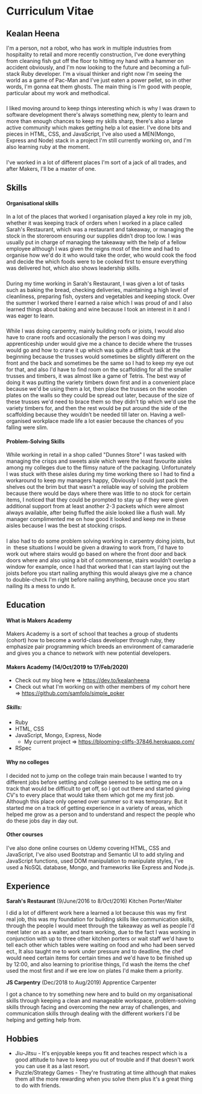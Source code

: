 # Curriculum Vitae

## Kealan Heena
I'm a person, not a robot, who has work in multiple industries from hospitality to retail and more recently construction, I've done everything from cleaning fish gut off the floor to hitting my hand with a hammer on accident obviously, and I'm now looking to the future and becoming a full-stack Ruby developer. I'm a visual thinker and right now I'm seeing the world as a game of Pac-Man and I've just eaten a power pellet, so in other words, I'm gonna eat them ghosts. The main thing is I'm good with people, particular about my work and methodical.
#####
I liked moving around to keep things interesting which is why I was drawn to software development there's always something new, plenty to learn and more than enough chances to keep my skills sharp, there's also a large active community which makes getting help a lot easier. I've done bits and pieces in HTML, CSS, and JavaScript, I've also used a MEN(Mongo, Express and Node) stack in a project I'm still currently working on, and I'm also learning ruby at the moment.
#####
I've worked in a lot of different places I'm sort of a jack of all trades, and after Makers, I'll be a master of one.
 
## Skills

#### Organisational skills
In a lot of the places that worked I organisation played a key role in my job, whether it was keeping track of orders when I worked in a place called Sarah's Restaurant, which was a restaurant and takeaway, or managing the stock in the storeroom ensuring our supplies didn’t drop too low. I was usually put in charge of managing the takeaway with the help of a fellow employee although I was given the reigns most of the time and had to organise how we'd do it who would take the order, who would cook the food and decide the which foods were to be cooked first to ensure everything was delivered hot, which also shows leadership skills.
##### 
During my time working in Sarah's Restaurant, I was given a lot of tasks such as baking the bread, checking deliveries, maintaining a high level of cleanliness, preparing fish, oysters and vegetables and keeping stock. Over the summer I worked there I earned a raise which I was proud of and I also learned things about baking and wine because I took an interest in it and I was eager to learn.
##### 
While I was doing carpentry, mainly building roofs or joists, I would also have to crane roofs and occasionally the person I was doing my apprenticeship under would give me a chance to decide where the trusses would go and how to crane it up which was quite a difficult task at the beginning because the trusses would sometimes be slightly different on the front and the back and sometimes be the same so I had to keep my eye out for that, and also I'd have to find room on the scaffolding for all the smaller trusses and timbers, it was almost like a game of Tetris. The best way of doing it was putting the variety timbers down first and in a convenient place because we'd be using them a lot, then place the trusses on the wooden plates on the walls so they could be spread out later, because of the size of these trusses we'd need to brace them so they didn’t tip which we'd use the variety timbers for, and then the rest would be put around the side of the scaffolding because they wouldn’t be needed till later on. Having a well-organised workplace made life a lot easier because the chances of you falling were slim.

#### Problem-Solving Skills
While working in retail in a shop called "Dunnes Store" I was tasked with managing the crisps and sweets aisle which were the least favourite aisles among my colleges due to the flimsy nature of the packaging. Unfortunately I was stuck with these aisles during my time working there so I had to find a workaround to keep my managers happy, Obviously I could just pack the shelves out the brim but that wasn't a reliable way of solving the problem because there would be days where there was little to no stock for certain items, I noticed that they could be prompted to stay up if they were given additional support from at least another 2-3 packets which were almost always available, after being fluffed the aisle looked like a flush wall. My manager complimented me on how good it looked and keep me in these aisles because I was the best at stocking crisps.
##### 
I also had to do some problem solving working in carpentry doing joists, but in  these situations I would be given a drawing to work from, I'd have to work out where stairs would go based on where the front door and back doors where and also using a bit of commonsense, stairs wouldn’t overlap a window for example, once I had that worked that I can start laying out the joists before you start nailing anything this would always give me a chance to double-check I'm right before nailing anything, because once you start nailing its a mess to undo it. 

## Education
#### What is Makers Academy
Makers Academy is a sort of school that teaches a group of students (cohort) how to become a world-class developer through ruby, they emphasize pair programming which breeds an environment of camaraderie and gives you a chance to network with new potential developers.
#### Makers Academy (14/Oct/2019 to 17/Feb/2020)
- Check out my blog here => https://dev.to/kealanheena
- Check out what I'm working on with other members of my cohort here => https://github.com/samfolo/simple_poker
##### Skills:
- Ruby
- HTML, CSS
- JavaScript, Mongo, Express, Node 
  - My current project => https://blooming-cliffs-37846.herokuapp.com/
- RSpec

#### Why no colleges
I decided not to jump on the college train main because I wanted to try different jobs before settling and college seemed to be setting me on a track that would be difficult to get off, so I got out there and started giving CV's to every place that would take them which got me my first job. Although this place only opened over summer so it was temporary. But it started me on a track of getting experience in a variety of areas, which helped me grow as a person and to understand and respect the people who do these jobs day in day out.

#### Other courses
I've also done online courses on Udemy covering HTML, CSS and JavaScript, I've also used Bootstrap and Semantic UI to add styling and JavaScript functions, used DOM manipulation to manipulate styles, I've used a NoSQL database, Mongo, and frameworks like Express and Node.js.

## Experience

**Sarah's Restaurant** (9/June/2016 to 8/Oct/2016)
Kitchen Porter/Waiter

I did a lot of different work here a learned a lot because this was my first real job, this was my foundation for building skills like communication skills, through the people I would meet through the takeaway as well as people I'd meet later on as a waiter, and team working, due to the fact I was working in conjunction with up to three other kitchen porters or wait staff we'd have to tell each other which tables were waiting on food and who had been served ect., It also taught me to work under pressure and to deadline, the chef would need certain items for certain times and we'd have to be finished up by 12:00, and also learning to prioritise things, I'd wash the items the chef used the most first and if we ere low on plates I'd make them a priority.

**JS Carpentry** (Dec/2018 to Aug/2019)
Apprentice Carpenter

I got a chance to try something new here and to build on my organisational skills through keeping a clean and manageable workspace, problem-solving skills through facing and overcoming the new array of challenges, and communication skills through dealing with the different workers I'd be helping and getting help from.

## Hobbies
- Jiu-Jitsu - It's enjoyable keeps you fit and teaches respect which is a good attitude to have to keep you out of trouble and if that doesn't work you can use it as a last resort.
- Puzzle/Strategy Games - They're frustrating at time although that makes them all the more rewarding when you solve them plus it's a great thing to do with friends.
